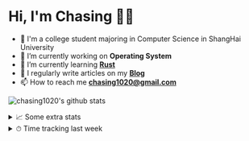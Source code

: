 # Hi, I'm Chasing 👋🏻

- 🏫 I'm a college student majoring in Computer Science in ShangHai University
- 🔭 I’m currently working on **Operating System**
- 🌱 I’m currently learning [**Rust**](https://www.rust-lang.org/)
- 📝 I regularly write articles on my [**Blog**](https://chasing1020.github.io)
- 📫 How to reach me **chasing1020@gmail.com**

![chasing1020's github stats](https://github-readme-stats-ruby-one.vercel.app/api?username=chasing1020&show_icons=true&theme=github_dark&hide_title=true&count_private=true)


<details>
  <summary>
    📈 Some extra stats
  </summary>
  <br/>
  <img src="https://github-profile-trophy.vercel.app/?username=chasing1020&column=4&theme=nord&margin-w=18&margin-h=15"/>
</details>

<details>
  <summary>
    ⏱ Time tracking last week
  </summary>
  <br/>
  <img src="https://github-readme-stats-ruby-one.vercel.app/api/wakatime?username=chasing1020&theme=github_dark"/>
</details>
